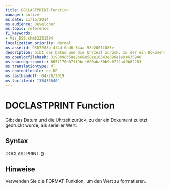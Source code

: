 ```yaml
---
title: DOCLASTPRINT-Funktion
manager: soliver
ms.date: 11/16/2014
ms.audience: Developer
ms.topic: reference
f1_keywords:
- Vis_DSS.chm82251594
localization_priority: Normal
ms.assetid: 9587283b-4f4d-0ad6-34aa-58e2001f085e
description: Gibt das Datum und die Uhrzeit zurück, zu der ein Dokument zuletzt gedruckt wurde, als serieller Wert.
ms.openlocfilehash: 3198b98b58e2b68e58ae16643e396e1a91635940
ms.sourcegitcommit: 8657170d071f9bcf680aba50b9c07f2a4fb82283
ms.translationtype: MT
ms.contentlocale: de-DE
ms.lasthandoff: 04/28/2019
ms.locfileid: "33433640"
---
```

# <a name="doclastprint-function"></a>DOCLASTPRINT Function

Gibt das Datum und die Uhrzeit zurück, zu der ein Dokument zuletzt gedruckt wurde, als serieller Wert.
  
## <a name="syntax"></a>Syntax

DOCLASTPRINT ()
  
## <a name="remarks"></a>Hinweise

Verwenden Sie die FORMAT-Funktion, um den Wert zu formatieren. 
  

